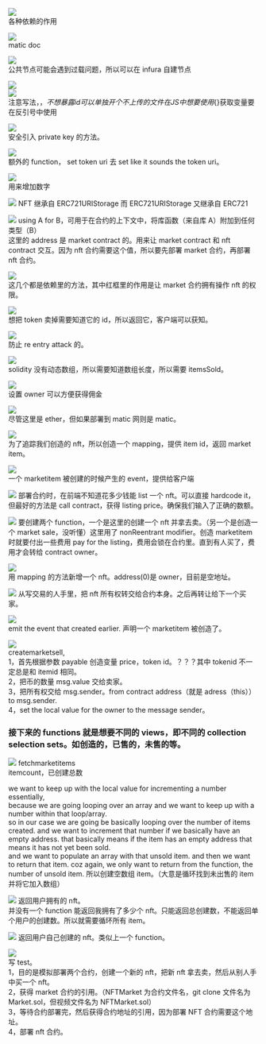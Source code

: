 ![](./img/2022-02-07-09-17-02.png)  
各种依赖的作用

![](./img/2022-02-07-09-50-23.png)  
matic doc

![](./img/2022-02-07-09-53-31.png)  
公共节点可能会遇到过载问题，所以可以在 infura 自建节点

![](./img/2022-02-07-09-58-54.png)  
![](./img/2022-02-15-10-32-19.png)  
注意写法，${}，不想暴露 id 可以单独开个不上传的文件     
在JS中想要使用${}获取变量要在反引号中使用

![](./img/2022-02-07-10-00-32.png)  
安全引入 private key 的方法。

![](./img/2022-02-07-10-06-36.png)  
额外的 function， set token uri 去 set like it sounds the token uri。

![](./img/2022-02-07-10-09-21.png)  
用来增加数字

![](./img/2022-02-07-10-12-35.png)
NFT 继承自 ERC721URIStorage 而 ERC721URIStorage 又继承自 ERC721

![](./img/2022-02-07-10-37-00.png)
using A for B，可用于在合约的上下文中，将库函数（来自库 A）附加到任何类型（B）  
这里的 address 是 market contract 的。用来让 market contract 和 nft contract 交互。因为 nft 合约需要这个值，所以要先部署 market 合约，再部署 nft 合约。

![](./img/2022-02-07-10-43-44.png)  
这几个都是依赖里的方法，其中红框里的作用是让 market 合约拥有操作 nft 的权限。

![](./img/2022-02-07-10-46-12.png)  
想把 token 卖掉需要知道它的 id，所以返回它，客户端可以获知。

![](./img/2022-02-07-10-50-05.png)  
防止 re entry attack 的。

![](./img/2022-02-07-10-56-00.png)  
solidity 没有动态数组，所以需要知道数组长度，所以需要 itemsSold。

![](./img/2022-02-07-11-01-19.png)  
设置 owner 可以方便获得佣金

![](./img/2022-02-07-11-03-27.png)  
尽管这里是 ether，但如果部署到 matic 网则是 matic。

![](./img/2022-02-08-16-37-57.png)  
为了追踪我们创造的 nft，所以创造一个 mapping，提供 item id，返回 market item。

![](./img/2022-02-07-11-18-39.png)  
一个 marketitem 被创建的时候产生的 event，提供给客户端

![](./img/2022-02-08-16-47-57.png)
部署合约时，在前端不知道花多少钱能 list 一个 nft。可以直接 hardcode it，但最好的方法是 call contract，获得 listing price。确保我们输入了正确的数额。

![](./img/2022-02-08-17-03-36.png)
要创建两个 function，一个是这里的创建一个 nft 并拿去卖。（另一个是创造一个 market sale，没听懂）这里用了 nonReentrant modifier。创造 marketitem 时就要付出一些费用 pay for the listing，费用会锁在合约里。直到有人买了，费用才会转给 contract owner。

![](./img/2022-02-08-17-05-38.png)  
用 mapping 的方法新增一个 nft。address(0)是 owner，目前是空地址。

![](./img/2022-02-08-17-45-39.png)
从写交易的人手里，把 nft 所有权转交给合约本身。之后再转让给下一个买家。

![](./img/2022-02-08-17-48-30.png)  
emit the event that created earlier. 声明一个 marketitem 被创造了。

![](./img/2022-02-08-18-15-28.png)  
createmarketsell,  
1，首先根据参数 payable 创造变量 price，token id。？？？其中 tokenid 不一定总是和 itemid 相同。  
2，把币的数量 msg.value 交给卖家。  
3，把所有权交给 msg.sender。from contract address（就是 adress（this））to msg.sender.  
4，set the local value for the owner to the message sender。

### 接下来的 functions 就是想要不同的 views，即不同的 collection selection sets。如创造的，已售的，未售的等。

![](./img/2022-02-08-20-23-36.png)
fetchmarketitems  
itemcount，已创建总数

we want to keep up with the local value for incrementing a number essentially,  
because we are going looping over an array and we want to keep up with a number within that loop/array.  
so in our case we are going be basically looping over the number of items created. and we want to increment that number if we basically have an empty address. that basically means if the item has an empty address that means it has not yet been sold.  
and we want to populate an array with that unsold item. and then we want to return that item. coz again, we only want to return from the function, the number of unsold item. 所以创建空数组 item。（大意是循环找到未出售的 item 并将它加入数组）

![](./img/2022-02-09-09-16-49.png)
返回用户拥有的 nft。  
并没有一个 function 能返回我拥有了多少个 nft。只能返回总创建数，不能返回单个用户的创建数。所以就需要循环所有 item。

![](./img/2022-02-09-09-29-17.png)
返回用户自己创建的 nft。类似上一个 function。

![](./img/2022-02-09-09-46-45.png)  
写 test。  
1，目的是模拟部署两个合约，创建一个新的 nft，把新 nft 拿去卖，然后从别人手中买一个 nft。  
2，获得 market 合约的引用。（NFTMarket 为合约文件名，git clone 文件名为 Market.sol，但视频文件名为 NFTMarket.sol）  
3，等待合约部署完，然后获得合约地址的引用，因为部署 NFT 合约需要这个地址。  
4，部署 nft 合约。
